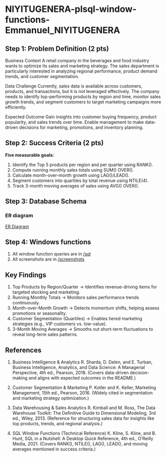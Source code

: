 # NIYITUGENERA-plsql-window-functions-Emmanuel_NIYITUGENERA
## Step 1: Problem Definition (2 pts)

Business Context
A retail company in the beverages and food industry wants to optimize its sales and marketing strategy. The sales department is particularly interested in analyzing regional performance, product demand trends, and customer segmentation.

Data Challenge
Currently, sales data is available across customers, products, and transactions, but it is not leveraged effectively. The company needs to identify top-performing products by region and time, monitor sales growth trends, and segment customers to target marketing campaigns more efficiently.

Expected Outcome
Gain insights into customer buying frequency, product popularity, and sales trends over time. Enable management to make data-driven decisions for marketing, promotions, and inventory planning.

## Step 2: Success Criteria (2 pts)

**Five measurable goals:**
1. Identify the Top 5 products per region and per quarter using RANK().
2. Compute running monthly sales totals using SUM() OVER().
3. Calculate month-over-month growth using LAG()/LEAD().
4. Segment customers into quartiles by total revenue using NTILE(4).
5. Track 3-month moving averages of sales using AVG() OVER().

## Step 3: Database Schema
### ER diagram
[ER Diagram](https://github.com/NIYITUGENERA/NIYITUGENERA-plsql-window-functions-Emmanuel_NIYITUGENERA/blob/main/screenshots/15-ER%20Diagram.png)

## Step 4: Windows functions
1. All window function queries are in [/sql](https://github.com/NIYITUGENERA/plsql-window-functions-Emmanuel_NIYITUGENERA/tree/main/sql)
2. All screenshots are in [/screenshots](https://github.com/NIYITUGENERA/plsql-window-functions-Emmanuel_NIYITUGENERA/tree/main/screenshots)

## Key Findings
1. Top Products by Region/Quarter → Identifies revenue-driving items for targeted stocking and marketing.
2. Running Monthly Totals → Monitors sales performance trends continuously.
3. Month-over-Month Growth → Detects momentum shifts, helping assess promotions or seasonality.
4. Customer Segmentation (Quartiles) → Enables tiered marketing strategies (e.g., VIP customers vs. low-value).
5. 3-Month Moving Averages → Smooths out short-term fluctuations to reveal long-term sales patterns.

## References
1. Business Intelligence & Analytics
R. Sharda, D. Delen, and E. Turban, Business Intelligence, Analytics, and Data Science: A Managerial Perspective, 4th ed., Pearson, 2018.
(Covers data-driven decision-making and aligns with expected outcomes in the README.)

2. Customer Segmentation & Marketing
P. Kotler and K. Keller, Marketing Management, 15th ed., Pearson, 2016.
(Widely cited in segmentation and marketing strategy optimization.)

3. Data Warehousing & Sales Analytics
R. Kimball and M. Ross, The Data Warehouse Toolkit: The Definitive Guide to Dimensional Modeling, 3rd ed., Wiley, 2013.
(Reference for structuring sales data for insights like top products, trends, and regional analysis.)

4. SQL Window Functions (Technical Reference)
K. Kline, S. Kline, and B. Hunt, SQL in a Nutshell: A Desktop Quick Reference, 4th ed., O’Reilly Media, 2021.
(Covers RANK(), NTILE(), LAG(), LEAD(), and moving averages mentioned in success criteria.)
